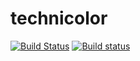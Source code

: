 # technicolor

[![Build Status](https://travis-ci.com/chrissimpkins/technicolor.svg?branch=master)](https://travis-ci.com/chrissimpkins/technicolor)
[![Build status](https://ci.appveyor.com/api/projects/status/8bg5pjh36tq8v4m0/branch/master?svg=true)](https://ci.appveyor.com/project/chrissimpkins/technicolor/branch/master)

